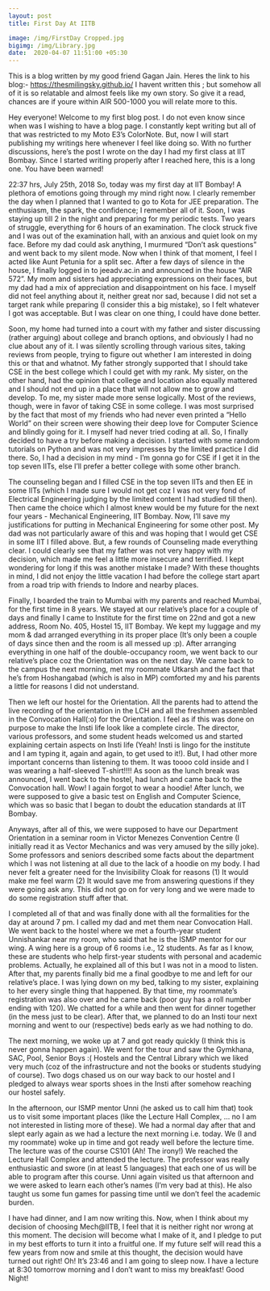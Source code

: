 ```yaml
---
layout: post
title: First Day At IITB 

image: /img/FirstDay Cropped.jpg
bigimg: /img/Library.jpg
date:  2020-04-07 11:51:00 +05:30
---
```


This is a blog written by my good friend Gagan Jain.
Heres the link to his blog:- https://thesmilingsky.github.io/
I havent written this ; but somehow all of it is so relatable and almost feels like my own story.
So give it a read, chances are if youre within AIR 500-1000 you will relate more to this.

Hey everyone! Welcome to my first blog post. I do not even know since when was I wishing to have a blog page. I constantly kept writing but all of that was restricted to my Moto E3’s ColorNote. But, now I will start publishing my writings here whenever I feel like doing so. With no further discussions, here’s the post I wrote on the day I had my first class at IIT Bombay. Since I started writing properly after I reached here, this is a long one. You have been warned!

22:37 hrs, July 25th, 2018
So, today was my first day at IIT Bombay! A plethora of emotions going through my mind right now. I clearly remember the day when I planned that I wanted to go to Kota for JEE preparation. The enthusiasm, the spark, the confidence; I remember all of it. Soon, I was staying up till 2 in the night and preparing for my periodic tests. Two years of struggle, everything for 6 hours of an examination. The clock struck five and I was out of the examination hall, with an anxious and quiet look on my face. Before my dad could ask anything, I murmured “Don’t ask questions” and went back to my silent mode. Now when I think of that moment, I feel I acted like Aunt Petunia for a split sec. After a few days of silence in the house, I finally logged in to jeeadv.ac.in and announced in the house “AIR 572”. My mom and sisters had appreciating expressions on their faces, but my dad had a mix of appreciation and disappointment on his face. I myself did not feel anything about it, neither great nor sad, because I did not set a target rank while preparing (I consider this a big mistake), so I felt whatever I got was acceptable. But I was clear on one thing, I could have done better.

Soon, my home had turned into a court with my father and sister discussing (rather arguing) about college and branch options, and obviously I had no clue about any of it. I was silently scrolling through various sites, taking reviews from people, trying to figure out whether I am interested in doing this or that and whatnot. My father strongly supported that I should take CSE in the best college which I could get with my rank. My sister, on the other hand, had the opinion that college and location also equally mattered and I should not end up in a place that will not allow me to grow and develop. To me, my sister made more sense logically. Most of the reviews, though, were in favor of taking CSE in some college. I was most surprised by the fact that most of my friends who had never even printed a “Hello World” on their screen were showing their deep love for Computer Science and blindly going for it. I myself had never tried coding at all. So, I finally decided to have a try before making a decision. I started with some random tutorials on Python and was not very impresses by the limited practice I did there. So, I had a decision in my mind - I’m gonna go for CSE if I get it in the top seven IITs, else I’ll prefer a better college with some other branch.

The counseling began and I filled CSE in the top seven IITs and then EE in some IITs (which I made sure I would not get coz I was not very fond of Electrical Engineering judging by the limited content I had studied till then). Then came the choice which I almost knew would be my future for the next four years - Mechanical Engineering, IIT Bombay. Now, I’ll save my justifications for putting in Mechanical Engineering for some other post. My dad was not particularly aware of this and was hoping that I would get CSE in some IIT I filled above. But, a few rounds of Counseling made everything clear. I could clearly see that my father was not very happy with my decision, which made me feel a little more insecure and terrified. I kept wondering for long if this was another mistake I made? With these thoughts in mind, I did not enjoy the little vacation I had before the college start apart from a road trip with friends to Indore and nearby places.

Finally, I boarded the train to Mumbai with my parents and reached Mumbai, for the first time in 8 years. We stayed at our relative’s place for a couple of days and finally I came to Institute for the first time on 22nd and got a new address, Room No. 405, Hostel 15, IIT Bombay. We kept my luggage and my mom & dad arranged everything in its proper place (It’s only been a couple of days since then and the room is all messed up :p). After arranging everything in one half of the double-occupancy room, we went back to our relative’s place coz the Orientation was on the next day. We came back to the campus the next morning, met my roommate Utkarsh and the fact that he’s from Hoshangabad (which is also in MP) comforted my and his parents a little for reasons I did not understand.

Then we left our hostel for the Orientation. All the parents had to attend the live recording of the orientation in the LCH and all the freshmen assembled in the Convocation Hall(:o) for the Orientation. I feel as if this was done on purpose to make the Insti life look like a complete circle. The director, various professors, and some student heads welcomed us and started explaining certain aspects on Insti life (Yeah! Insti is lingo for the institute and I am typing it, again and again, to get used to it!). But, I had other more important concerns than listening to them. It was toooo cold inside and I was wearing a half-sleeved T-shirt!!!! As soon as the lunch break was announced, I went back to the hostel, had lunch and came back to the Convocation hall. Wow! I again forgot to wear a hoodie! After lunch, we were supposed to give a basic test on English and Computer Science, which was so basic that I began to doubt the education standards at IIT Bombay.

Anyways, after all of this, we were supposed to have our Department Orientation in a seminar room in Victor Menezes Convention Centre (I initially read it as Vector Mechanics and was very amused by the silly joke). Some professors and seniors described some facts about the department which I was not listening at all due to the lack of a hoodie on my body. I had never felt a greater need for the Invisibility Cloak for reasons (1) It would make me feel warm (2) It would save me from answering questions if they were going ask any. This did not go on for very long and we were made to do some registration stuff after that.

I completed all of that and was finally done with all the formalities for the day at around 7 pm. I called my dad and met them near Convocation Hall. We went back to the hostel where we met a fourth-year student Unnishankar near my room, who said that he is the ISMP mentor for our wing. A wing here is a group of 6 rooms i.e., 12 students. As far as I know, these are students who help first-year students with personal and academic problems. Actually, he explained all of this but I was not in a mood to listen. After that, my parents finally bid me a final goodbye to me and left for our relative’s place. I was lying down on my bed, talking to my sister, explaining to her every single thing that happened. By that time, my roommate’s registration was also over and he came back (poor guy has a roll number ending with 120). We chatted for a while and then went for dinner together (in the mess just to be clear). After that, we planned to do an Insti tour next morning and went to our (respective) beds early as we had nothing to do.

The next morning, we woke up at 7 and got ready quickly (I think this is never gonna happen again). We went for the tour and saw the Gymkhana, SAC, Pool, Senior Boys :( Hostels and the Central Library which we liked very much (coz of the infrastructure and not the books or students studying of course). Two dogs chased us on our way back to our hostel and I pledged to always wear sports shoes in the Insti after somehow reaching our hostel safely.



In the afternoon, our ISMP mentor Unni (he asked us to call him that) took us to visit some important places (like the Lecture Hall Complex, … no I am not interested in listing more of these). We had a normal day after that and slept early again as we had a lecture the next morning i.e. today. We (I and my roommate) woke up in time and got ready well before the lecture time. The lecture was of the course CS101 (Ah! The irony!) We reached the Lecture Hall Complex and attended the lecture. The professor was really enthusiastic and swore (in at least 5 languages) that each one of us will be able to program after this course. Unni again visited us that afternoon and we were asked to learn each other’s names (I’m very bad at this). He also taught us some fun games for passing time until we don’t feel the academic burden.



I have had dinner, and I am now writing this. Now, when I think about my decision of choosing Mech@IITB, I feel that it is neither right nor wrong at this moment. The decision will become what I make of it, and I pledge to put in my best efforts to turn it into a fruitful one. If my future self will read this a few years from now and smile at this thought, the decision would have turned out right! Oh! It’s 23:46 and I am going to sleep now. I have a lecture at 8:30 tomorrow morning and I don’t want to miss my breakfast! Good Night!

